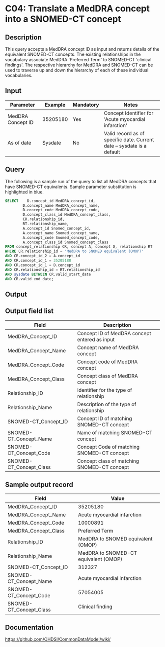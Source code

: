# C04: Translate a MedDRA concept into a SNOMED-CT concept

## Description
This query accepts a MedDRA concept ID as input and returns details of the equivalent SNOMED-CT concepts.
The existing relationships in the vocabulary associate MedDRA 'Preferred Term' to SNOMED-CT 'clinical findings'. The respective hierarchy for MedDRA and SNOMED-CT can be used to traverse up and down the hierarchy of each of these individual vocabularies.

## Input

|  Parameter |  Example |  Mandatory |  Notes |
| --- | --- | --- | --- |
|  MedDRA Concept ID |  35205180 |  Yes | Concept Identifier for 'Acute myocardial infarction' |
|  As of date |  Sysdate |  No | Valid record as of specific date. Current date – sysdate is a default |

## Query
The following is a sample run of the query to list all MedDRA concepts that have SNOMED-CT equivalents. Sample parameter substitution is highlighted in  blue.

```sql
SELECT    D.concept_id MedDRA_concept_id,
        D.concept_name MedDRA_concept_name,
        D.concept_code MedDRA_concept_code,
        D.concept_class_id MedDRA_concept_class,
        CR.relationship_id,
        RT.relationship_name,
        A.concept_id Snomed_concept_id,
        A.concept_name Snomed_concept_name,
        A.concept_code Snomed_concept_code,
        A.concept_class_id Snomed_concept_class 
FROM concept_relationship CR, concept A, concept D, relationship RT 
WHERE CR.relationship_id = 'MedDRA to SNOMED equivalent (OMOP)'
AND CR.concept_id_2 = A.concept_id 
AND CR.concept_id_1 = 35205180
AND CR.concept_id_1 = D.concept_id 
AND CR.relationship_id = RT.relationship_id 
AND sysdate BETWEEN CR.valid_start_date 
AND CR.valid_end_date;
```

## Output

## Output field list

|  Field |  Description |
| --- | --- |
|  MedDRA_Concept_ID |  Concept ID of MedDRA concept entered as input |
|  MedDRA_Concept_Name |  Concept name of MedDRA concept |
|  MedDRA_Concept_Code |  Concept code of MedDRA concept |
|  MedDRA_Concept_Class |  Concept class of MedDRA concept |
|  Relationship_ID |  Identifier for the type of relationship |
|  Relationship_Name |  Description of the type of relationship |
|  SNOMED-CT_Concept_ID |  Concept ID of matching SNOMED-CT concept |
|  SNOMED-CT_Concept_Name |  Name of matching SNOMED-CT concept |
|  SNOMED-CT_Concept_Code |  Concept Code of matching SNOMED-CT concept |
|  SNOMED-CT_Concept_Class |  Concept class of matching SNOMED-CT concept |

## Sample output record

|  Field |  Value |
| --- | --- |
|  MedDRA_Concept_ID |  35205180 |
|  MedDRA_Concept_Name |  Acute myocardial infarction |
|  MedDRA_Concept_Code |  10000891 |
|  MedDRA_Concept_Class |  Preferred Term |
|  Relationship_ID |  MedDRA to SNOMED equivalent (OMOP) |
|  Relationship_Name |  MedDRA to SNOMED-CT equivalent (OMOP) |
|  SNOMED-CT_Concept_ID |  312327 |
|  SNOMED-CT_Concept_Name |  Acute myocardial infarction |
|  SNOMED-CT_Concept_Code |  57054005 |
|  SNOMED-CT_Concept_Class |  Clinical finding |


## Documentation
https://github.com/OHDSI/CommonDataModel/wiki/
